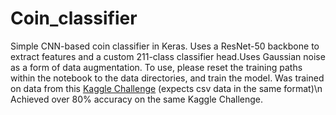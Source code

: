 # Coin_classifier
Simple CNN-based coin classifier in Keras. Uses a ResNet-50 backbone to extract features and a custom 211-class classifier head.Uses Gaussian noise as a form of data augmentation.
To use, please reset the training paths within the notebook to the data directories, and train the model. Was trained on data from
this [Kaggle Challenge](https://www.kaggle.com/competitions/currency-prediction-challenge) (expects csv data in the same format)\n
Achieved over 80% accuracy on the same Kaggle Challenge.


